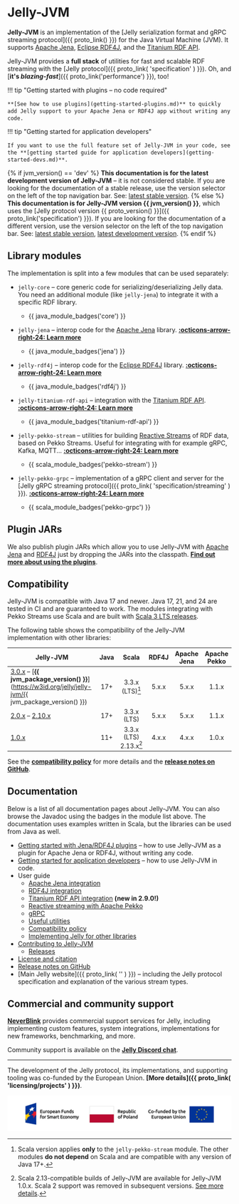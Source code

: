 # Jelly-JVM

**Jelly-JVM** is an implementation of the [Jelly serialization format and gRPC streaming protocol]({{ proto_link() }}) for the Java Virtual Machine (JVM). It supports [Apache Jena](user/jena.md), [Eclipse RDF4J](user/rdf4j.md), and the [Titanium RDF API](user/titanium.md).

Jelly-JVM provides a **full stack** of utilities for fast and scalable RDF streaming with the [Jelly protocol]({{ proto_link( 'specification' ) }}). Oh, and [**it's *blazing-fast***]({{ proto_link('performance') }}), too!

!!! tip "Getting started with plugins – no code required"

    **[See how to use plugins](getting-started-plugins.md)** to quickly add Jelly support to your Apache Jena or RDF4J app without writing any code.

!!! tip "Getting started for application developers"

    If you want to use the full feature set of Jelly-JVM in your code, see the **[getting started guide for application developers](getting-started-devs.md)**.

{% if jvm_version() == 'dev' %}
**This documentation is for the latest development version of Jelly-JVM** – it is not considered stable. If you are looking for the documentation of a stable release, use the version selector on the left of the top navigation bar. See: [latest stable version](https://w3id.org/jelly/jelly-jvm/stable).
{% else %}
**This documentation is for Jelly-JVM version {{ jvm_version() }}**, which uses the [Jelly protocol version {{ proto_version() }}]({{ proto_link('specification') }}). If you are looking for the documentation of a different version, use the version selector on the left of the top navigation bar. See: [latest stable version](https://w3id.org/jelly/jelly-jvm/stable), [latest development version](https://w3id.org/jelly/jelly-jvm/dev).
{% endif %}

## Library modules

The implementation is split into a few modules that can be used separately:

- `jelly-core` – core generic code for serializing/deserializing Jelly data. You need an additional module (like `jelly-jena`) to integrate it with a specific RDF library.
    - {{ java_module_badges('core') }}

- `jelly-jena` – interop code for the [Apache Jena](https://jena.apache.org/) library. **[:octicons-arrow-right-24: Learn more](user/jena.md)**
    - {{ java_module_badges('jena') }}

- `jelly-rdf4j` – interop code for the [Eclipse RDF4J](https://rdf4j.org/) library. **[:octicons-arrow-right-24: Learn more](user/rdf4j.md)**
    - {{ java_module_badges('rdf4j') }}

- `jelly-titanium-rdf-api` – integration with the [Titanium RDF API](https://github.com/filip26/titanium-rdf-api). **[:octicons-arrow-right-24: Learn more](user/titanium.md)**
    - {{ java_module_badges('titanium-rdf-api') }}

- `jelly-pekko-stream` – utilities for building [Reactive Streams](https://www.reactive-streams.org/) of RDF data, based on Pekko Streams. Useful for integrating with for example gRPC, Kafka, MQTT... **[:octicons-arrow-right-24: Learn more](user/reactive.md)**
    - {{ scala_module_badges('pekko-stream') }}

- `jelly-pekko-grpc` – implementation of a gRPC client and server for the [Jelly gRPC streaming protocol]({{ proto_link( 'specification/streaming' ) }}). **[:octicons-arrow-right-24: Learn more](user/grpc.md)**
    - {{ scala_module_badges('pekko-grpc') }}

## Plugin JARs

We also publish plugin JARs which allow you to use Jelly-JVM with [Apache Jena](https://jena.apache.org/) and [RDF4J](https://rdf4j.org/) just by dropping the JARs into the classpath. **[Find out more about using the plugins](getting-started-plugins.md)**.

## Compatibility

Jelly-JVM is compatible with Java 17 and newer. Java 17, 21, and 24 are tested in CI and are guaranteed to work. The modules integrating with Pekko Streams use Scala and are built with [Scala 3 LTS releases](https://www.scala-lang.org/blog/2022/08/17/long-term-compatibility-plans.html).

The following table shows the compatibility of the Jelly-JVM implementation with other libraries:

| Jelly-JVM                                                                                                                                         | Java |           Scala           | RDF4J | Apache Jena | Apache Pekko |
|---------------------------------------------------------------------------------------------------------------------------------------------------|:----:|:-------------------------:| :---: | :---------: | :----------: |
| [3.0.x](https://w3id.org/jelly/jelly-jvm/3.0.x) – [**{{ jvm_package_version() }}**](https://w3id.org/jelly/jelly-jvm/{{ jvm_package_version() }}) | 17+  |      3.3.x (LTS)[^2]      | 5.x.x | 5.x.x       | 1.1.x        |
| [2.0.x](https://w3id.org/jelly/jelly-jvm/2.0.x) – [2.10.x](https://w3id.org/jelly/jelly-jvm/2.10.x)                                               | 17+  |        3.3.x (LTS)        | 5.x.x | 5.x.x       | 1.1.x        |
| [1.0.x](https://w3id.org/jelly/jelly-jvm/1.0.x)                                                                                                                                      | 11+  | 3.3.x (LTS)<br>2.13.x[^1] | 4.x.x | 4.x.x       | 1.0.x        |

See the **[compatibility policy](user/compatibility.md)** for more details and the **[release notes on GitHub](https://github.com/Jelly-RDF/jelly-jvm/releases)**.

## Documentation

Below is a list of all documentation pages about Jelly-JVM. You can also browse the Javadoc using the badges in the module list above. The documentation uses examples written in Scala, but the libraries can be used from Java as well.

- [Getting started with Jena/RDF4J plugins](getting-started-plugins.md) – how to use Jelly-JVM as a plugin for Apache Jena or RDF4J, without writing any code.
- [Getting started for application developers](getting-started-devs.md) – how to use Jelly-JVM in code.
- User guide
    - [Apache Jena integration](user/jena.md)
    - [RDF4J integration](user/rdf4j.md)
    - [Titanium RDF API integration](user/titanium.md) **(new in 2.9.0!)**
    - [Reactive streaming with Apache Pekko](user/reactive.md)
    - [gRPC](user/grpc.md)
    - [Useful utilities](user/utilities.md)
    - [Compatibility policy](user/compatibility.md)
    - [Implementing Jelly for other libraries](user/implementing.md)
- [Contributing to Jelly-JVM](contributing/index.md)
    - [Releases](contributing/releases.md)
- [License and citation](licensing.md)
- [Release notes on GitHub](https://github.com/Jelly-RDF/jelly-jvm/releases)
- [Main Jelly website]({{ proto_link( '' ) }}) – including the Jelly protocol specification and explanation of the various stream types.

## Commercial and community support

**[NeverBlink](https://neverblink.eu)** provides commercial support services for Jelly, including implementing custom features, system integrations, implementations for new frameworks, benchmarking, and more.

Community support is available on the **[Jelly Discord chat](https://discord.gg/A8sN5XwVa5)**.

----

The development of the Jelly protocol, its implementations, and supporting tooling was co-funded by the European Union. **[More details]({{ proto_link( 'licensing/projects' ) }})**.

![European Funds for Smart Economy, Republic of Poland, Co-funded by the European Union](assets/featured/feng_rp_eu.png)

[^1]: Scala 2.13-compatible builds of Jelly-JVM are available for Jelly-JVM 1.0.x. Scala 2 support was removed in subsequent versions. [See more details](https://w3id.org/jelly/jelly-jvm/1.0.x/user/scala2).
[^2]: Scala version applies **only** to the `jelly-pekko-stream` module. The other modules **do not depend** on Scala and are compatible with any version of Java 17+.
